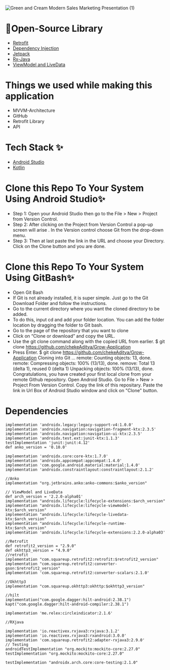 ![Green and Cream Modern Sales Marketing Presentation (1)](https://user-images.githubusercontent.com/81345503/150186323-e0b439ab-f6fa-4ee3-b820-323057572e45.png)
# :link:Open-Source Library
* [Retrofit](https://square.github.io/retrofit/)
* [Dependency Injection](https://developer.android.com/training/dependency-injection/hilt-android)
* [Jetpack](https://developer.android.com/jetpack)
* [Rx-Java](https://reactivex.io/)
* [ViewModel and LiveData](https://developer.android.com/codelabs/basic-android-kotlin-training-livedata#0)
# Things we used while making this application
* MVVM-Architecture
* GitHub
* Retrofit Library
* API
# Tech Stack :sparkles:
* [Android Studio](https://developer.android.com/studio)
* [Kotlin](https://kotlinlang.org/)
# Clone this Repo To Your System Using Android Studio:sparkles:
* Step 1: Open your Android Studio then go to the File > New > Project from Version Control.
* Step 2: After clicking on the Project from Version Control a pop-up screen will arise . In the Version control choose Git from the drop-down menu.
* Step 3: Then at last paste the link in the URL and choose your Directory. Click on the Clone button and you are done.
# Clone this Repo To Your System Using GitBash:sparkles:
* Open Git Bash
* If Git is not already installed, it is super simple. Just go to the Git Download Folder and follow the instructions.
* Go to the current directory where you want the cloned directory to be added.
* To do this, input cd and add your folder location. You can add the folder location by dragging the folder to Git bash.
* Go to the page of the repository that you want to clone
* Click on “Clone or download” and copy the URL.
* Use the git clone command along with the copied URL from earlier. $ git clone https://github.com/chekeAditya/Grow-Application
* Press Enter. $ git clone https://github.com/chekeAditya/Grow-Application Cloning into Git … remote: Counting objects: 13, done. remote: Compressing objects: 100% (13/13), done. remove: Total 13 (delta 1), reused 0 (delta 1) Unpacking objects: 100% (13/13), done.
Congratulations, you have created your first local clone from your remote Github repository.
Open Android Studio. Go to File > New > Project From Version Control. Copy the link of this repositary. Paste the link in Url Box of Android Studio window and click on "Clone" button.
# Dependencies
    
    implementation 'androidx.legacy:legacy-support-v4:1.0.0'
    implementation 'androidx.navigation:navigation-fragment-ktx:2.3.5'
    implementation 'androidx.navigation:navigation-ui-ktx:2.3.5'
    implementation 'androidx.test.ext:junit-ktx:1.1.3'
    testImplementation 'junit:junit:4.12'
    def anko_version = '0.10.0'

    implementation 'androidx.core:core-ktx:1.7.0'
    implementation 'androidx.appcompat:appcompat:1.4.0'
    implementation 'com.google.android.material:material:1.4.0'
    implementation 'androidx.constraintlayout:constraintlayout:2.1.2'

    //Anko
    implementation "org.jetbrains.anko:anko-commons:$anko_version"

    // ViewModel and LiveData
    def arch_version = '2.2.0-alpha01'
    implementation "androidx.lifecycle:lifecycle-extensions:$arch_version"
    implementation "androidx.lifecycle:lifecycle-viewmodel-ktx:$arch_version"
    implementation "androidx.lifecycle:lifecycle-livedata-ktx:$arch_version"
    implementation "androidx.lifecycle:lifecycle-runtime-ktx:$arch_version"
    implementation 'androidx.lifecycle:lifecycle-extensions:2.2.0-alpha03'

    //Retrofit
    def retrofit2_version = "2.9.0"
    def okhttp3_version = "4.9.0"
    //retrofit
    implementation "com.squareup.retrofit2:retrofit:$retrofit2_version"
    implementation "com.squareup.retrofit2:converter-gson:$retrofit2_version"
    implementation 'com.squareup.retrofit2:converter-scalars:2.1.0'

    //Okhttp3
    implementation "com.squareup.okhttp3:okhttp:$okhttp3_version"

    //hilt
    implementation("com.google.dagger:hilt-android:2.38.1")
    kapt("com.google.dagger:hilt-android-compiler:2.38.1")

    implementation 'me.relex:circleindicator:2.1.6'

    //RXjava

    implementation 'io.reactivex.rxjava3:rxjava:3.1.2'
    implementation 'io.reactivex.rxjava3:rxandroid:3.0.0'
    implementation 'com.squareup.retrofit2:adapter-rxjava3:2.9.0'
    // Testing
    androidTestImplementation "org.mockito:mockito-core:2.27.0"
    testImplementation "org.mockito:mockito-core:2.27.0"

    testImplementation "androidx.arch.core:core-testing:2.1.0"
